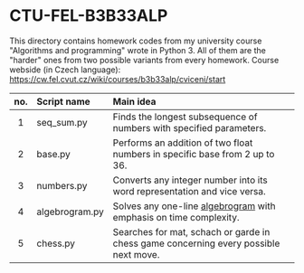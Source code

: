 # CTU-FEL-B3B33ALP
This directory contains homework codes from my university course "Algorithms and programming" wrote in Python 3. All of them are the "harder" ones from two possible variants from every homework.
Course webside (in Czech language): https://cw.fel.cvut.cz/wiki/courses/b3b33alp/cviceni/start

|no.|Script name|Main idea|
|:---:|:---|:---|
|1|seq_sum.py|Finds the longest subsequence of numbers with specified parameters.|
|2|base.py|Performs an addition of two float numbers in specific base from 2 up to 36. |
|3|numbers.py|Converts any integer number into its word representation and vice versa.|
|4|algebrogram.py|Solves any one-line [algebrogram](https://en.wikipedia.org/wiki/Verbal_arithmetic "Wikipedia Webpage") with emphasis on time complexity.|
|5|chess.py|Searches for mat, schach or garde in chess game concerning every possible next move.|
